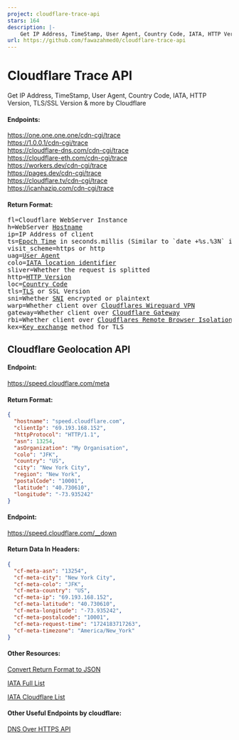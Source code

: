 ```yaml
---
project: cloudflare-trace-api
stars: 164
description: |-
    Get IP Address, TimeStamp, User Agent, Country Code, IATA, HTTP Version, TLS/SSL Version & more by Cloudflare
url: https://github.com/fawazahmed0/cloudflare-trace-api
---
```


# Cloudflare Trace API
Get IP Address, TimeStamp, User Agent, Country Code, IATA, HTTP Version, TLS/SSL Version &amp; more by Cloudflare

#### Endpoints:
https://one.one.one.one/cdn-cgi/trace <br>
https://1.0.0.1/cdn-cgi/trace <br>
https://cloudflare-dns.com/cdn-cgi/trace <br>
https://cloudflare-eth.com/cdn-cgi/trace <br>
https://workers.dev/cdn-cgi/trace <br>
https://pages.dev/cdn-cgi/trace <br>
https://cloudflare.tv/cdn-cgi/trace <br>
https://icanhazip.com/cdn-cgi/trace <br>

#### Return Format:
<pre>
fl=Cloudflare WebServer Instance
h=WebServer <a href="https://en.wikipedia.org/wiki/Hostname">Hostname</a>
ip=IP Address of client
ts=<a href="https://en.wikipedia.org/wiki/Unix_time">Epoch Time</a> in seconds.millis (Similar to `date +%s.%3N` in bash)
visit_scheme=https or http
uag=<a href="https://developer.mozilla.org/en-US/docs/Web/HTTP/Headers/User-Agent">User Agent</a>
colo=<a href="https://en.wikipedia.org/wiki/IATA_airport_code">IATA location identifier</a>
sliver=Whether the request is splitted
http=<a href="https://en.wikipedia.org/wiki/Hypertext_Transfer_Protocol">HTTP Version</a>
loc=<a href="https://en.wikipedia.org/wiki/ISO_3166-1_alpha-2">Country Code</a>
tls=<a href="https://en.wikipedia.org/wiki/Transport_Layer_Security">TLS</a> or SSL Version
sni=Whether <a href="https://en.wikipedia.org/wiki/Server_Name_Indication">SNI</a> encrypted or plaintext
warp=Whether client over <a href="https://1.1.1.1/">Cloudflares Wireguard VPN</a>
gateway=Whether client over <a href="https://www.cloudflare.com/teams/gateway/">Cloudflare Gateway</a>
rbi=Whether client over <a href="https://www.cloudflare.com/learning/access-management/what-is-browser-isolation/">Cloudflares Remote Browser Isolation</a>
kex=<a href="https://en.wikipedia.org/wiki/Key_exchange">Key exchange</a> method for TLS
</pre>

## Cloudflare Geolocation API

#### Endpoint:
https://speed.cloudflare.com/meta

#### Return Format:
```json
{
  "hostname": "speed.cloudflare.com",
  "clientIp": "69.193.168.152",
  "httpProtocol": "HTTP/1.1",
  "asn": 13254,
  "asOrganization": "My Organisation",
  "colo": "JFK",
  "country": "US",
  "city": "New York City",
  "region": "New York",
  "postalCode": "10001",
  "latitude": "40.730610",
  "longitude": "-73.935242"
}
```

#### Endpoint:
https://speed.cloudflare.com/__down  

#### Return Data In Headers:
```json
{
  "cf-meta-asn": "13254",
  "cf-meta-city": "New York City",
  "cf-meta-colo": "JFK",
  "cf-meta-country": "US",
  "cf-meta-ip": "69.193.168.152",
  "cf-meta-latitude": "40.730610",
  "cf-meta-longitude": "-73.935242",
  "cf-meta-postalcode": "10001",
  "cf-meta-request-time": "1724183717263",
  "cf-meta-timezone": "America/New_York"
}

```

#### Other Resources:
[Convert Return Format to JSON](https://stackoverflow.com/a/68304489/2437224)

[IATA Full List](https://cdn.jsdelivr.net/gh/fawazahmed0/iata-list@main/iata.json)

[IATA Cloudflare List](https://speed.cloudflare.com/locations)

#### Other Useful Endpoints by cloudflare:

[DNS Over HTTPS API](https://developers.cloudflare.com/1.1.1.1/encryption/dns-over-https/make-api-requests/dns-json)

